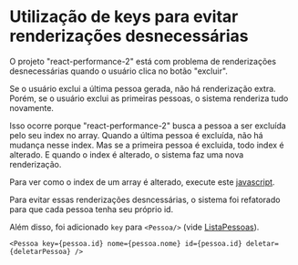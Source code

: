 
# Utilização de keys para evitar renderizações desnecessárias

O projeto "react-performance-2" está com problema de renderizações desnecessárias quando o usuário clica no botão "excluir".

Se o usuário exclui a última pessoa gerada, não há renderização extra. Porém, se o usuário exclui as primeiras pessoas, o sistema renderiza tudo novamente.

Isso ocorre porque "react-performance-2" busca a pessoa a ser excluída pelo seu index no array. Quando a última pessoa é excluída, não há mudança nesse index. Mas se a primeira pessoa é excluida, todo index é alterado. E quando o index é alterado, o sistema faz uma nova renderização.

Para ver como o index de um array é alterado, execute este [javascript](../extra/teste-array.js).

Para evitar essas renderizações desncessárias, o sistema foi refatorado para que cada pessoa tenha seu próprio id.

Além disso, foi adicionado `key` para `<Pessoa/>` (vide [ListaPessoas](../extra/react-performance-3/src/ListaPessoas/index.js)). 

```
<Pessoa key={pessoa.id} nome={pessoa.nome} id={pessoa.id} deletar={deletarPessoa} />
```



